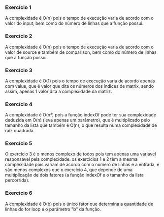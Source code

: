 ### Exercício 1
A complexidade é O(n) pois o tempo de execução varia de acordo com o valor do input, bem como do número de linhas que a função possui.

### Exercício 2
A complexidade é O(n) pois o tempo de execução varia de acordo com o valor de source e também de comparison, bem como do número de linhas que a função possui.

### Exercício 3
A complexidade é O(1) pois o tempo de execução varia de acordo apenas com value, que é valor que dita os números dos índices de matrix, sendo assim, apenas 1 valor dita a complexidade da matriz.

### Exercício 4
A complexidade é O(n²) pois a função indexOf pode ter sua complexidade deduzida em O(n) (leva apenas um parâmetro), que é multiplicado pelo tamanho da lista que também é O(n), o que resulta numa complexidade de raiz quadrada.

### Exercício 5
O exercício 3 é o menos complexo de todos pois tem apenas uma variável responsável pela complexidade. os exercícios 1 e 2 têm a mesma complexidade pois variam de acordo com o número de linhas e a entrada, e são menos complexos que o exercício 4, que depende de uma multiplicação de dois fatores (a função indexOf e o tamanho da lista percorrida).

### Exercício 6
A complexidade é O(b) pois o único fator que determina a quantidade de linhas do for loop é o parâmetro "b" da função.